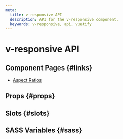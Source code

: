 ```yaml
---
meta:
  title: v-responsive API
  description: API for the v-responsive component.
  keywords: v-responsive, api, vuetify
---
```


# v-responsive API

<entry-ad />

## Component Pages {#links}

- [Aspect Ratios](components/aspect-ratios)

## Props {#props}

<api-section name="v-responsive" section="props" />

## Slots {#slots}

<api-section name="v-responsive" section="slots" />

## SASS Variables {#sass}

<api-section name="v-responsive" section="sass" />

<backmatter />
